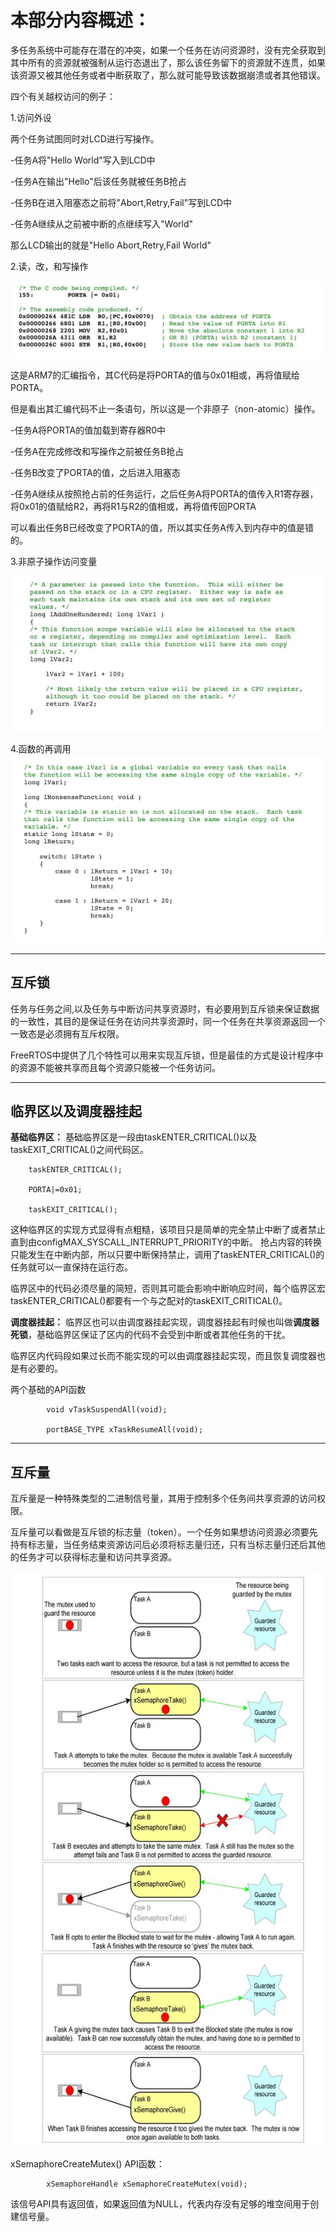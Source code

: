 # 本部分内容概述：

多任务系统中可能存在潜在的冲突，如果一个任务在访问资源时，没有完全获取到其中所有的资源就被强制从运行态退出了，那么该任务留下的资源就不连贯，如果该资源又被其他任务或者中断获取了，那么就可能导致该数据崩溃或者其他错误。

四个有关越权访问的例子：

1.访问外设

两个任务试图同时对LCD进行写操作。

-任务A将"Hello World"写入到LCD中

-任务A在输出"Hello"后该任务就被任务B抢占

-任务B在进入阻塞态之前将"Abort,Retry,Fail"写到LCD中

-任务A继续从之前被中断的点继续写入"World"

那么LCD输出的就是"Hello Abort,Retry,Fail World"

2.读，改，和写操作

![rtos_3](Illustartion/../../Illustration/rtos_3.jpg)

这是ARM7的汇编指令，其C代码是将PORTA的值与0x01相或，再将值赋给PORTA。

但是看出其汇编代码不止一条语句，所以这是一个非原子（non-atomic）操作。

-任务A将PORTA的值加载到寄存器R0中

-任务A在完成修改和写操作之前被任务B抢占

-任务B改变了PORTA的值，之后进入阻塞态

-任务A继续从按照抢占前的任务运行，之后任务A将PORTA的值传入R1寄存器，将0x01的值赋给R2，再将R1与R2的值相或，再将值传回PORTA

可以看出任务B已经改变了PORTA的值，所以其实任务A传入到内存中的值是错的。

3.非原子操作访问变量

![rtos_4](Illustartion/../../Illustration/rtos_4.jpg)

4.函数的再调用
![rtos_5](Illustartion/../../Illustration/rtos_5.jpg)

---

## 互斥锁

任务与任务之间,以及任务与中断访问共享资源时，有必要用到互斥锁来保证数据的一致性，其目的是保证任务在访问共享资源时，同一个任务在共享资源返回一个一致态是必须拥有互斥权限。

FreeRTOS中提供了几个特性可以用来实现互斥锁，但是最佳的方式是设计程序中的资源不能被共享而且每个资源只能被一个任务访问。

---

## 临界区以及调度器挂起

**基础临界区：**
基础临界区是一段由taskENTER_CRITICAL()以及taskEXIT_CRITICAL()之间代码区。

```C:
    taskENTER_CRITICAL();

    PORTA|=0x01;

    taskEXIT_CRITICAL();
```

这种临界区的实现方式显得有点粗糙，该项目只是简单的完全禁止中断了或者禁止直到由configMAX_SYSCALL_INTERRUPT_PRIORITY的中断。
抢占内容的转换只能发生在中断内部，所以只要中断保持禁止，调用了taskENTER_CRITICAL()的任务就可以一直保持在运行态。

临界区中的代码必须尽量的简短，否则其可能会影响中断响应时间，每个临界区宏taskENTER_CRITICAL()都要有一个与之配对的taskEXIT_CRITICAL()。

**调度器挂起：** 临界区也可以由调度器挂起实现，调度器挂起有时候也叫做**调度器死锁**，基础临界区保证了区内的代码不会受到中断或者其他任务的干扰。

临界区内代码段如果过长而不能实现的可以由调度器挂起实现，而且恢复调度器也是有必要的。

两个基础的API函数

```C：
        void vTaskSuspendAll(void);

        portBASE_TYPE xTaskResumeAll(void);
```

---

## 互斥量

互斥量是一种特殊类型的二进制信号量，其用于控制多个任务间共享资源的访问权限。

互斥量可以看做是互斥锁的标志量（token）。一个任务如果想访问资源必须要先持有标志量，当任务结束资源访问后必须将标志量归还，只有当标志量归还后其他的任务才可以获得标志量和访问共享资源。

![rtos_6](Illustartion/../../Illustration/rtos_6.jpg)

xSemaphoreCreateMutex() API函数：

```C:
        xSemaphoreHandle xSemaphoreCreateMutex(void);
```

该信号API具有返回值，如果返回值为NULL，代表内存没有足够的堆空间用于创建信号量。